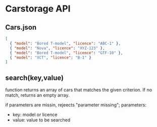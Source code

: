 # Carstorage API

## Cars.json

```json
[
  { "model": "Bored T-model", "licence": "ABC-1" },
  { "model": "Nova", "licence": "XYZ-123" },
  { "model": "Bored T-model", "licence": "GTF-10" },
  { "model": "XCT", "licence": "B-1" }
]
```

## **search(key,value)**

function returns an array of cars that matches the given criterion. If no match, returns an empty array.

if parameters are missin, rejeects "parameter missing";
parameters:

- key: model or licence
- value: value to be searched
